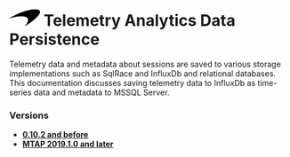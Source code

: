 # ![logo](/Media/branding.png) Telemetry Analytics Data Persistence

Telemetry data and metadata about sessions are saved to various storage implementations such as SqlRace and InfluxDb and relational databases. This documentation discusses saving telemetry data to InfluxDb as time-series data and metadata to MSSQL Server.

### Versions
- [**0.10.2 and before**](0.10.2/README.md)<br>
- [**MTAP 2019.1.0 and later**](2019.1.0/README.md)<br>